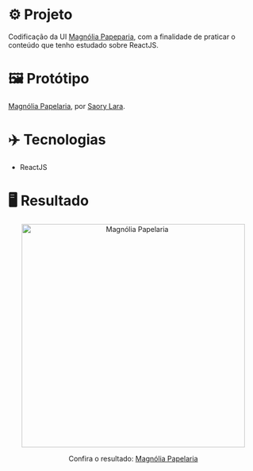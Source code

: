 # ⚙️ Projeto

Codificação da UI <a href="https://magnolia-papelaria-ruuuff.netlify.app/">Magnólia Papeparia</a>, com a finalidade de praticar o conteúdo que tenho estudado sobre ReactJS.

# 🖼 Protótipo

<a href="https://www.figma.com/proto/lfpEDHdUgAb5DtLk0lW7JZ/MAGNOLIA-PAPELARIA?scaling=scale-down-width&page-id=0%3A1&node-id=2%3A2">Magnólia Papelaria</a>, por <a href="https://twitter.com/s40ry">Saory Lara</a>.

# ✈️ Tecnologias

- ReactJS

# 🖥️ Resultado

<div align="center">
  <img alt="Magnólia Papelaria" src="https://i.imgur.com/5bcCYSV.png" width="450px">
  <p>Confira o resultado: <a href="https://magnolia-papelaria-ruuuff.netlify.app/">Magnólia Papelaria</a></p>
</div>
